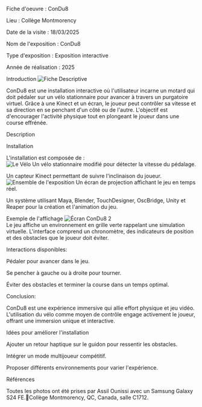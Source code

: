 Fiche d'oeuvre : ConDu8

Lieu : Collège Montmorency

Date de la visite : 18/03/2025

Nom de l'exposition : ConDu8

Type d'exposition : Exposition interactive

Année de réalisation : 2025



Introduction
![Fiche Descriptive](https://github.com/user-attachments/assets/32954443-01f9-4660-8f2d-531c74132fea)

ConDu8 est une installation interactive où l'utilisateur incarne un motard qui doit pédaler sur un vélo stationnaire pour avancer à travers un purgatoire virtuel. Grâce à une Kinect et un écran, le joueur peut contrôler sa vitesse et sa direction en se penchant d'un côté ou de l'autre. L'objectif est d'encourager l'activité physique tout en plongeant le joueur dans une course effrénée.



Description

Installation

L'installation est composée de :
<br>
![Le Vélo](https://github.com/user-attachments/assets/910996d6-1ed5-4ce1-9872-1859bac405a0)
Un vélo stationnaire modifié pour détecter la vitesse du pédalage.

Un capteur Kinect permettant de suivre l'inclinaison du joueur.
![Ensemble de l'exposition](https://github.com/user-attachments/assets/1e475b6a-4646-44de-a1ad-10bd606205b4)
Un écran de projection affichant le jeu en temps réel.

Un système utilisant Maya, Blender, TouchDesigner, OscBridge, Unity et Reaper pour la création et l'animation du jeu.



Exemple de l'affichage
![Écran ConDu8 2](https://github.com/user-attachments/assets/1356db20-9897-402d-89bc-36eb3a4b434e)
<br>
Le jeu affiche un environnement en grille verte rappelant une simulation virtuelle. L'interface comprend un chronomètre, des indicateurs de position et des obstacles que le joueur doit éviter.

Interactions disponibles:

Pédaler pour avancer dans le jeu.

Se pencher à gauche ou à droite pour tourner.

Éviter des obstacles et terminer la course dans un temps optimal.
<br>

Conclusion:

ConDu8 est une expérience immersive qui allie effort physique et jeu vidéo. L'utilisation du vélo comme moyen de contrôle engage activement le joueur, offrant une immersion unique et interactive.

Idées pour améliorer l'installation

Ajouter un retour haptique sur le guidon pour ressentir les obstacles.

Intégrer un mode multijoueur compétitif.

Proposer différents environnements pour varier l'expérience.

Références

Toutes les photos ont été prises par Assil Ounissi avec un Samsung Galaxy S24 FE.📍Collège Montmorency, QC, Canada, salle C1712.
